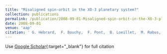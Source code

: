 ```yaml
---
title: "Misaligned spin-orbit in the XO-3 planetary system?"
collection: publications
permalink: /publication/2008-09-01-Misaligned-spin-orbit-in-the-XO-3-planetary-system
date: 2008-09-01
venue: 'aap'
citation: ' G. Hébrard,  F. Bouchy,  F. Pont,  B. Loeillet,  M. Rabus,  X. Bonfils,  C. Moutou,  I. Boisse,  X. Delfosse,  M. Desort,  A. Eggenberger,  D. Ehrenreich,  T. Forveille,  A. Lagrange,  C. Lovis,  M. Mayor,  F. Pepe,  C. Perrier,  D. Queloz,  N. Santos,  D. Ségransan,  S. Udry,  A. Vidal-Madjar, &quot;Misaligned spin-orbit in the XO-3 planetary system?.&quot; aap, 2008.'
---
```

Use [Google Scholar](https://scholar.google.com/scholar?q=Misaligned+spin+orbit+in+the+XO+3+planetary+system?){:target="_blank"} for full citation